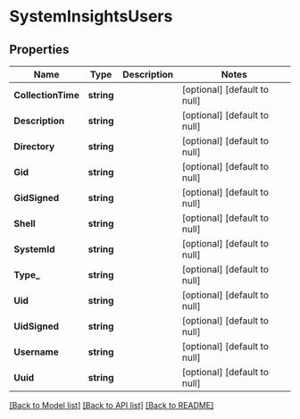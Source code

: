# SystemInsightsUsers

## Properties
Name | Type | Description | Notes
------------ | ------------- | ------------- | -------------
**CollectionTime** | **string** |  | [optional] [default to null]
**Description** | **string** |  | [optional] [default to null]
**Directory** | **string** |  | [optional] [default to null]
**Gid** | **string** |  | [optional] [default to null]
**GidSigned** | **string** |  | [optional] [default to null]
**Shell** | **string** |  | [optional] [default to null]
**SystemId** | **string** |  | [optional] [default to null]
**Type_** | **string** |  | [optional] [default to null]
**Uid** | **string** |  | [optional] [default to null]
**UidSigned** | **string** |  | [optional] [default to null]
**Username** | **string** |  | [optional] [default to null]
**Uuid** | **string** |  | [optional] [default to null]

[[Back to Model list]](../README.md#documentation-for-models) [[Back to API list]](../README.md#documentation-for-api-endpoints) [[Back to README]](../README.md)


